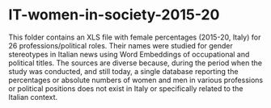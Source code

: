 # IT-women-in-society-2015-20
This folder contains an XLS file with female percentages (2015-20, Italy) for 26 professions/political roles. Their names were studied for gender stereotypes in Italian news using Word Embeddings of occupational and political titles.
The sources are diverse because, during the period when the study was conducted, and still today, a single database reporting the percentages or absolute numbers of women and men in various professions or political positions does not exist in Italy or specifically related to the Italian context.
